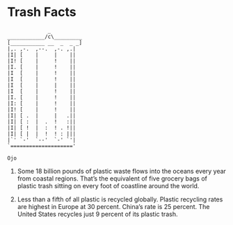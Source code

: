 # Trash Facts

                 _
    ____________/c\_________
    [___________ __  _  _ _]
    |,. ,-.  ,--.  ,-. ,.|
    |I| [    |     |    ||
    |I! [    |     !    ||
    |I. [    |     !    ||
    |I  [    |     !    ||
    |I  [    |     !    ||
    |I  [    |     |    ||
    |I  [    |     !    ||
    |I. [    |     !    ||
    |I: [    |     !    ||
    |I! [    |     !    ||
    |I| [ .  |     |   .||
    |I| [ :  |  .  !   :||
    |I| [ !  |  :  ! . !||
    |I| [ |  |  !  ! : |||
    |`' `-'  `--'  `-' `'|
    `===================='

    Ojo

1. Some 18 billion pounds of plastic waste flows into the oceans every year from coastal regions. That’s the equivalent of five grocery bags of plastic trash sitting on every foot of coastline around the world.

2. Less than a fifth of all plastic is recycled globally. Plastic recycling rates are highest in Europe at 30 percent. China’s rate is 25 percent. The United States recycles just 9 percent of its plastic trash.
